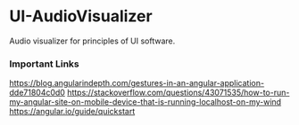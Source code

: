 # UI-AudioVisualizer
Audio visualizer for principles of UI software.

### Important Links
https://blog.angularindepth.com/gestures-in-an-angular-application-dde71804c0d0
https://stackoverflow.com/questions/43071535/how-to-run-my-angular-site-on-mobile-device-that-is-running-localhost-on-my-wind
https://angular.io/guide/quickstart